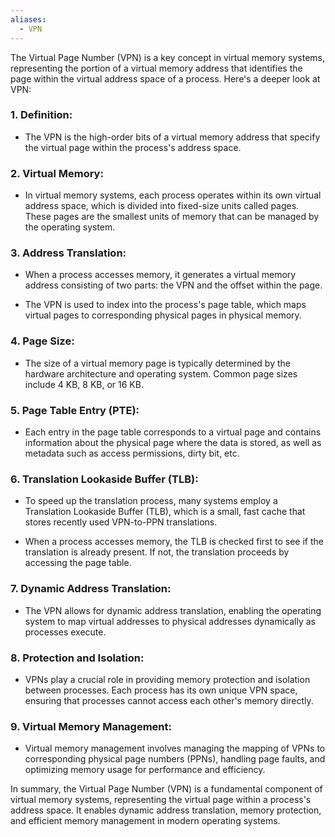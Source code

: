 ```yaml
---
aliases:
  - VPN
---
```

The Virtual Page Number (VPN) is a key concept in virtual memory systems, representing the portion of a virtual memory address that identifies the page within the virtual address space of a process. Here's a deeper look at VPN:

### 1. **Definition:**
- The VPN is the high-order bits of a virtual memory address that specify the virtual page within the process's address space.

### 2. **Virtual Memory:**
- In virtual memory systems, each process operates within its own virtual address space, which is divided into fixed-size units called pages. These pages are the smallest units of memory that can be managed by the operating system.

### 3. **Address Translation:**
- When a process accesses memory, it generates a virtual memory address consisting of two parts: the VPN and the offset within the page.
  
- The VPN is used to index into the process's page table, which maps virtual pages to corresponding physical pages in physical memory.

### 4. **Page Size:**
- The size of a virtual memory page is typically determined by the hardware architecture and operating system. Common page sizes include 4 KB, 8 KB, or 16 KB.

### 5. **Page Table Entry (PTE):**
- Each entry in the page table corresponds to a virtual page and contains information about the physical page where the data is stored, as well as metadata such as access permissions, dirty bit, etc.

### 6. **Translation Lookaside Buffer (TLB):**
- To speed up the translation process, many systems employ a Translation Lookaside Buffer (TLB), which is a small, fast cache that stores recently used VPN-to-PPN translations.

- When a process accesses memory, the TLB is checked first to see if the translation is already present. If not, the translation proceeds by accessing the page table.

### 7. **Dynamic Address Translation:**
- The VPN allows for dynamic address translation, enabling the operating system to map virtual addresses to physical addresses dynamically as processes execute.

### 8. **Protection and Isolation:**
- VPNs play a crucial role in providing memory protection and isolation between processes. Each process has its own unique VPN space, ensuring that processes cannot access each other's memory directly.

### 9. **Virtual Memory Management:**
- Virtual memory management involves managing the mapping of VPNs to corresponding physical page numbers (PPNs), handling page faults, and optimizing memory usage for performance and efficiency.

In summary, the Virtual Page Number (VPN) is a fundamental component of virtual memory systems, representing the virtual page within a process's address space. It enables dynamic address translation, memory protection, and efficient memory management in modern operating systems.